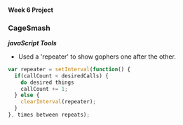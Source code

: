 #### Week 6 Project
### CageSmash

**_javaScript Tools_**
* Used a 'repeater' to show gophers one after the other.
    
```javascript
var repeater = setInterval(function() {
  if(callCount < desiredCalls) {
    do desired things
    callCount += 1;
  } else {
    clearInterval(repeater);
  }
}, times between repeats);


